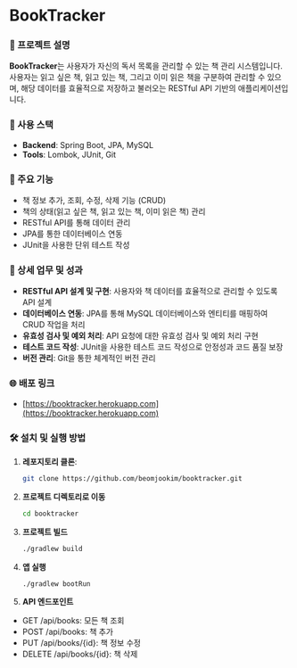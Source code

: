 # BookTracker



### 📖 프로젝트 설명
**BookTracker**는 사용자가 자신의 독서 목록을 관리할 수 있는 책 관리 시스템입니다. 사용자는 읽고 싶은 책, 읽고 있는 책, 그리고 이미 읽은 책을 구분하여 관리할 수 있으며, 해당 데이터를 효율적으로 저장하고 불러오는 RESTful API 기반의 애플리케이션입니다.



### 🔧 사용 스택
- **Backend**: Spring Boot, JPA, MySQL
- **Tools**: Lombok, JUnit, Git



### 📝 주요 기능
- 책 정보 추가, 조회, 수정, 삭제 기능 (CRUD)
- 책의 상태(읽고 싶은 책, 읽고 있는 책, 이미 읽은 책) 관리
- RESTful API를 통해 데이터 관리
- JPA를 통한 데이터베이스 연동
- JUnit을 사용한 단위 테스트 작성



### 💼 상세 업무 및 성과
- **RESTful API 설계 및 구현**: 사용자와 책 데이터를 효율적으로 관리할 수 있도록 API 설계
- **데이터베이스 연동**: JPA를 통해 MySQL 데이터베이스와 엔티티를 매핑하여 CRUD 작업을 처리
- **유효성 검사 및 예외 처리**: API 요청에 대한 유효성 검사 및 예외 처리 구현
- **테스트 코드 작성**: JUnit을 사용한 테스트 코드 작성으로 안정성과 코드 품질 보장
- **버전 관리**: Git을 통한 체계적인 버전 관리


### 🌐 배포 링크
- [https://booktracker.herokuapp.com](https://booktracker.herokuapp.com)  


### 🛠 설치 및 실행 방법
1. **레포지토리 클론**:
   ```bash
   git clone https://github.com/beomjookim/booktracker.git
   ```
2. **프로젝트 디렉토리로 이동**
   ```bash
   cd booktracker
   ```
3. **프로젝트 빌드**
   ```bash
   ./gradlew build
   ```
4. **앱 실행**
   ```bash
   ./gradlew bootRun
   ```
5. **API 엔드포인트**
* GET /api/books: 모든 책 조회
* POST /api/books: 책 추가
* PUT /api/books/{id}: 책 정보 수정
* DELETE /api/books/{id}: 책 삭제

